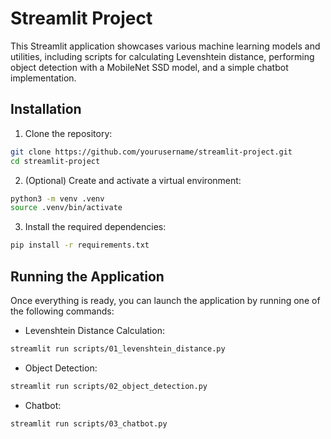 # Streamlit Project

This Streamlit application showcases various machine learning models and utilities, including scripts for calculating Levenshtein distance, performing object detection with a MobileNet SSD model, and a simple chatbot implementation.

## Installation
1. Clone the repository:
```sh
git clone https://github.com/yourusername/streamlit-project.git
cd streamlit-project
```
2. (Optional) Create and activate a virtual environment:
```sh
python3 -m venv .venv
source .venv/bin/activate
```
3. Install the required dependencies:
```sh
pip install -r requirements.txt
```

## Running the Application
Once everything is ready, you can launch the application by running one of the following commands:
- Levenshtein Distance Calculation:
```sh
streamlit run scripts/01_levenshtein_distance.py
```
- Object Detection:
```sh
streamlit run scripts/02_object_detection.py
```
- Chatbot:
```sh
streamlit run scripts/03_chatbot.py
```